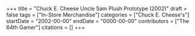 +++
title = "Chuck E. Cheese Uncle Sam Plush Prototype (2002)"
draft = false
tags = ["In-Store Merchandise"]
categories = ["Chuck E. Cheese's"]
startDate = "2002-00-00"
endDate = "0000-00-00"
contributors = ["The 64th Gamer"]
citations = []
+++

